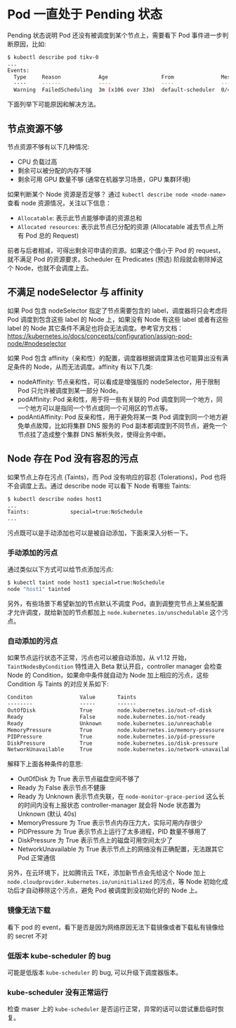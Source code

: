 # Pod 一直处于 Pending 状态

Pending 状态说明 Pod 还没有被调度到某个节点上，需要看下 Pod 事件进一步判断原因，比如:

``` bash
$ kubectl describe pod tikv-0
...
Events:
  Type     Reason            Age                 From               Message
  ----     ------            ----                ----               -------
  Warning  FailedScheduling  3m (x106 over 33m)  default-scheduler  0/4 nodes are available: 1 node(s) had no available volume zone, 2 Insufficient cpu, 3 Insufficient memory.
```

下面列举下可能原因和解决方法。

## 节点资源不够

节点资源不够有以下几种情况:

* CPU 负载过高
* 剩余可以被分配的内存不够
* 剩余可用 GPU 数量不够 (通常在机器学习场景，GPU 集群环境)

如果判断某个 Node 资源是否足够？ 通过 `kubectl describe node <node-name>` 查看 node 资源情况，关注以下信息：

* `Allocatable`: 表示此节点能够申请的资源总和
* `Allocated resources`: 表示此节点已分配的资源 (Allocatable 减去节点上所有 Pod 总的 Request)

前者与后者相减，可得出剩余可申请的资源。如果这个值小于 Pod 的 request，就不满足 Pod 的资源要求，Scheduler 在 Predicates (预选) 阶段就会剔除掉这个 Node，也就不会调度上去。

## 不满足 nodeSelector 与 affinity

如果 Pod 包含 nodeSelector 指定了节点需要包含的 label，调度器将只会考虑将 Pod 调度到包含这些 label 的 Node 上，如果没有 Node 有这些 label 或者有这些 label 的 Node 其它条件不满足也将会无法调度。参考官方文档：https://kubernetes.io/docs/concepts/configuration/assign-pod-node/#nodeselector

如果 Pod 包含 affinity（亲和性）的配置，调度器根据调度算法也可能算出没有满足条件的 Node，从而无法调度。affinity 有以下几类:

* nodeAffinity: 节点亲和性，可以看成是增强版的 nodeSelector，用于限制 Pod 只允许被调度到某一部分 Node。
* podAffinity: Pod 亲和性，用于将一些有关联的 Pod 调度到同一个地方，同一个地方可以是指同一个节点或同一个可用区的节点等。
* podAntiAffinity: Pod 反亲和性，用于避免将某一类 Pod 调度到同一个地方避免单点故障，比如将集群 DNS 服务的 Pod 副本都调度到不同节点，避免一个节点挂了造成整个集群 DNS 解析失败，使得业务中断。

## Node 存在 Pod 没有容忍的污点

如果节点上存在污点 (Taints)，而 Pod 没有响应的容忍 (Tolerations)，Pod 也将不会调度上去。通过 describe node 可以看下 Node 有哪些 Taints:

``` bash
$ kubectl describe nodes host1
...
Taints:             special=true:NoSchedule
...
```

污点既可以是手动添加也可以是被自动添加，下面来深入分析一下。

### 手动添加的污点

通过类似以下方式可以给节点添加污点:

``` bash
$ kubectl taint node host1 special=true:NoSchedule
node "host1" tainted
```

另外，有些场景下希望新加的节点默认不调度 Pod，直到调整完节点上某些配置才允许调度，就给新加的节点都加上 `node.kubernetes.io/unschedulable` 这个污点。

### 自动添加的污点

如果节点运行状态不正常，污点也可以被自动添加，从 v1.12 开始，`TaintNodesByCondition` 特性进入 Beta 默认开启，controller manager 会检查 Node 的 Condition，如果命中条件就自动为 Node 加上相应的污点，这些 Condition 与 Taints 的对应关系如下:

``` txt
Conditon               Value       Taints
--------               -----       ------
OutOfDisk              True        node.kubernetes.io/out-of-disk
Ready                  False       node.kubernetes.io/not-ready
Ready                  Unknown     node.kubernetes.io/unreachable
MemoryPressure         True        node.kubernetes.io/memory-pressure
PIDPressure            True        node.kubernetes.io/pid-pressure
DiskPressure           True        node.kubernetes.io/disk-pressure
NetworkUnavailable     True        node.kubernetes.io/network-unavailable
```

解释下上面各种条件的意思:

* OutOfDisk 为 True 表示节点磁盘空间不够了
* Ready 为 False 表示节点不健康
* Ready 为 Unknown 表示节点失联，在 `node-monitor-grace-period` 这么长的时间内没有上报状态 controller-manager 就会将 Node 状态置为 Unknown (默认 40s)
* MemoryPressure 为 True 表示节点内存压力大，实际可用内存很少
* PIDPressure 为 True 表示节点上运行了太多进程，PID 数量不够用了
* DiskPressure 为 True 表示节点上的磁盘可用空间太少了
* NetworkUnavailable 为 True 表示节点上的网络没有正确配置，无法跟其它 Pod 正常通信

另外，在云环境下，比如腾讯云 TKE，添加新节点会先给这个 Node 加上 `node.cloudprovider.kubernetes.io/uninitialized` 的污点，等 Node 初始化成功后才自动移除这个污点，避免 Pod 被调度到没初始化好的 Node 上。

### 镜像无法下载

看下 pod 的 event，看下是否是因为网络原因无法下载镜像或者下载私有镜像给的 secret 不对

### 低版本 kube-scheduler 的 bug

可能是低版本 `kube-scheduler` 的 bug, 可以升级下调度器版本。

### kube-scheduler 没有正常运行

检查 maser 上的 `kube-scheduler` 是否运行正常，异常的话可以尝试重启临时恢复。
